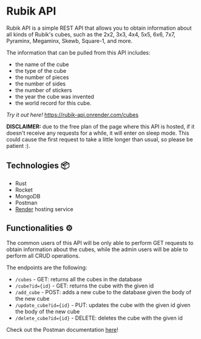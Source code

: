 # Rubik API 

Rubik API is a simple REST API that allows you to obtain information about all kinds of Rubik's cubes, such as
the 2x2, 3x3, 4x4, 5x5, 6x6, 7x7, Pyraminx, Megaminx, Skewb, Square-1, and more.

The information that can be pulled from this API includes: 
- the name of the cube 
- the type of the cube 
- the number of pieces 
- the number of sides 
- the number of stickers
- the year the cube was invented 
- the world record for this cube.

*Try it out here!* https://rubik-api.onrender.com/cubes

**DISCLAIMER:** due to the free plan of the page where this API is hosted, if it doesn't receive any requests for a
while, it will enter on sleep mode.
This could cause the first request to take a little longer than usual, so please be patient :).

## Technologies 📦

- Rust
- Rocket
- MongoDB
- Postman
- [Render](https://render.com/) hosting service

## Functionalities ⚙️

The common users of this API will be only able to perform GET requests to obtain information about the cubes, while
the admin users will be able to perform all CRUD operations.

The endpoints are the following:

- `/cubes` - GET: returns all the cubes in the database
- `/cube?id={id}` - GET: returns the cube with the given id
- `/add_cube` - POST: adds a new cube to the database given the body of the new cube
- `/update_cube?id={id}` - PUT: updates the cube with the given id given the body of the new cube
- `/delete_cube?id={id}` - DELETE: deletes the cube with the given id

Check out the Postman documentation [here](https://documenter.getpostman.com/view/30891886/2sA2xfYZ2X)!


